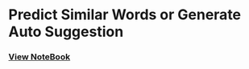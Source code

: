# Predict Similar Words or Generate Auto Suggestion
 ### [View NoteBook](https://nbviewer.org/github/pranabkumarpaul/Predict_Similar_Words_Or_Generate_Auto_Suggestion/blob/main/Predict_Similar_Words_Or%20Auto_Suggestion_From_Dataset_With_The_Given_Word.ipynb)
